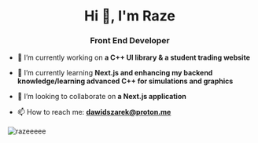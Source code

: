 <h1 align="center">Hi 👋, I'm Raze</h1>
<h3 align="center">Front End Developer</h3>

- 🔭 I’m currently working on **a C++ UI library & a student trading website**

- 🌱 I’m currently learning **Next.js and enhancing my backend knowledge/learning advanced C++ for simulations and graphics**

- 👯 I’m looking to collaborate on **a Next.js application**

- 📫 How to reach me: **dawidszarek@proton.me**

<p>&nbsp;<img align="center" src="https://github-readme-stats.vercel.app/api?username=razeeeee&show_icons=true&locale=en" alt="razeeeee" /></p>
